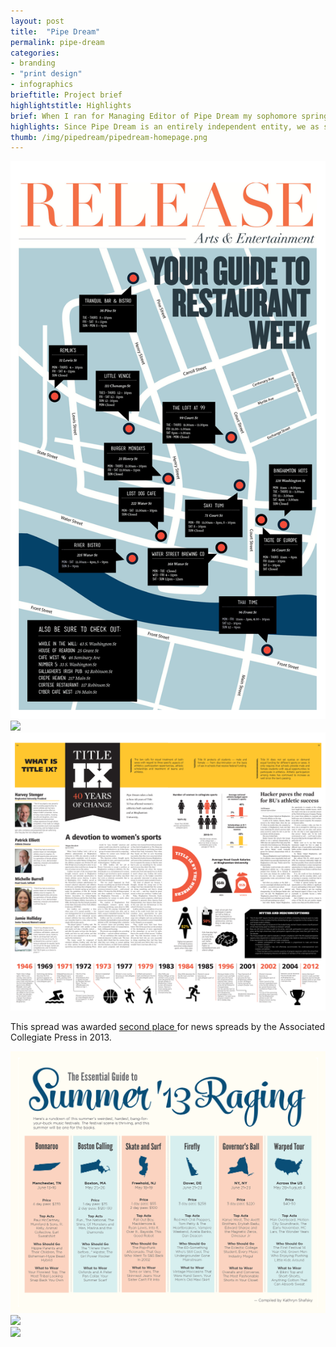 ```yaml
---
layout: post
title:  "Pipe Dream"
permalink: pipe-dream
categories:
- branding
- "print design"
- infographics
brieftitle: Project brief
highlightstitle: Highlights
brief: When I ran for Managing Editor of Pipe Dream my sophomore spring, I pledged to bring our scrappy self-funded student newspaper into the 21st century (of print design). After the election, I switched the paper from tabloid to broadsheet format to accommodate more creative layouts and completely overhauled our styles.
highlights: Since Pipe Dream is an entirely independent entity, we as students embraced the responsibility of keeping it running year after year. Twice a week, the team banded together to sell ads, write articles and design content to produce a product for the entire student body. Seeing your work printed 3,500 times around campus was an extra plus.
thumb: /img/pipedream/pipedream-homepage.png
---
```


<div class="margin-bottom">
  <div class="border">
    <img src="/img/pipedream/restaurantweek.png">
  </div>
</div>

<div class="margin-bottom">
  <div class="border">
    <img class="margin-image" src="/img/pipedream/sportscover.png">
    <img src="/img/pipedream/sportsspread.png">
  </div>
  <p class="caption">This spread was awarded <a href="http://studentpress.org/acp/winners/design13.html">second place </a> for news spreads by the Associated Collegiate Press in 2013.</p>
</div>

<div class="margin-bottom">
  <div class="border">
    <img src="/img/pipedream/summer.png">
  </div>
</div>

<div class="margin-bottom">
  <div class="border">
    <img src="/img/pipedream/greeklife.png">
  </div>
</div>

<div class="margin-bottom flush--bottom">
  <div class="border">
    <img src="/img/pipedream/opinion.png">
  </div>
</div>
